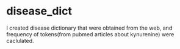 # disease_dict
I created disease dictionary that were obtained from the web, and frequency of tokens(from pubmed articles about kynurenine) were caclulated. 
